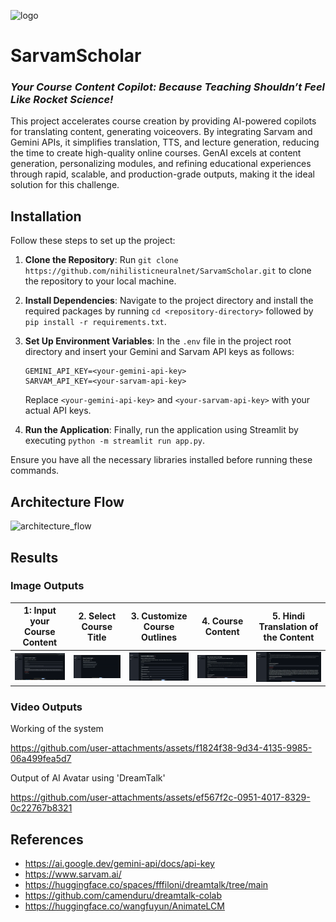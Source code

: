 ![logo](https://github.com/user-attachments/assets/174ff08d-6a90-4898-b348-6b3b4581be5e)

# SarvamScholar
### *Your Course Content Copilot: Because Teaching Shouldn’t Feel Like Rocket Science!*

This project accelerates course creation by providing AI-powered copilots for translating content, generating voiceovers. By integrating Sarvam and Gemini APIs, it simplifies translation, TTS, and lecture generation, reducing the time to create high-quality online courses. GenAI excels at content generation, personalizing modules, and refining educational experiences through rapid, scalable, and production-grade outputs, making it the ideal solution for this challenge.

## Installation

Follow these steps to set up the project:

1. **Clone the Repository**: Run `git clone https://github.com/nihilisticneuralnet/SarvamScholar.git` to clone the repository to your local machine.

2. **Install Dependencies**: Navigate to the project directory and install the required packages by running `cd <repository-directory>` followed by `pip install -r requirements.txt`. 

3. **Set Up Environment Variables**: In the `.env` file in the project root directory and insert your Gemini and Sarvam API keys as follows:
   ```plaintext
   GEMINI_API_KEY=<your-gemini-api-key>
   SARVAM_API_KEY=<your-sarvam-api-key>
   ```
   Replace `<your-gemini-api-key>` and `<your-sarvam-api-key>` with your actual API keys.

4. **Run the Application**: Finally, run the application using Streamlit by executing `python -m streamlit run app.py`.

Ensure you have all the necessary libraries installed before running these commands.

## Architecture Flow
![architecture_flow](https://github.com/user-attachments/assets/e81002a9-668f-422f-b778-b5866d66b3df)

## Results

### Image Outputs
 1: Input your Course Content | 2. Select Course Title | 3. Customize Course Outlines | 4. Course Content | 5. Hindi Translation of the Content | 
| --- | --- | --- | --- | --- | 
| <img src="img/Screenshot 2024-10-02 231659.png" width="200"/> | <img src="img/Screenshot 2024-10-02 231713.png" width="200"/> | <img src="img/Screenshot 2024-10-02 231723.png" width="200"/> | <img src="img/Screenshot 2024-10-02 231737.png" width="200"/> | <img src="img/Screenshot 2024-10-02 231753.png" width="200"/> | 


### Video Outputs

Working of the system

https://github.com/user-attachments/assets/f1824f38-9d34-4135-9985-06a499fea5d7


Output of AI Avatar using 'DreamTalk'

https://github.com/user-attachments/assets/ef567f2c-0951-4017-8329-0c22767b8321

## References
- https://ai.google.dev/gemini-api/docs/api-key
- https://www.sarvam.ai/
- https://huggingface.co/spaces/fffiloni/dreamtalk/tree/main
- https://github.com/camenduru/dreamtalk-colab
- https://huggingface.co/wangfuyun/AnimateLCM
